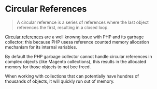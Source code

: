# Circular References

> A circular reference is a series of references where the last object
> references the first, resulting in a closed loop.

[Circular references](#circular-references) are a well knowng issue with PHP and its garbage collector;
this because PHP usesa reference counted memory allocation mechanism for its
internal variables.

By default the PHP garbage collector cannot handle circular references in
complex objects (like Magento collections), this results in the allocated
memory for those objects to not bee freed.

When working with collections that can potentially have hundres of thousands of
objects, it will quickly run out of memory.
